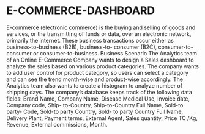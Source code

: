 # E-COMMERCE-DASHBOARD
E-commerce (electronic commerce) is the buying and selling of goods and services, or the transmitting of funds or data, over an electronic network, primarily the internet. These  business transactions occur either as business-to-business (B2B), business-to- consumer (B2C), consumer-to-consumer or consumer-to-business.  Business Scenario The Analytics team of an Online E-Commerce Company wants to design a Sales dashboard to analyze the sales based on various product categories. The company wants to add user control for product category, so users can select a category and can see the trend month-wise and product-wise accordingly. The Analytics team also wants to create a histogram to analyze number of shipping days. The company’s database keeps track of the following data fields:  Brand Name, Company Name, Disease Medical Use, Invoice date, Company code, Ship- to-Country, Ship-to-Country Full Name, Sold-to party- Code, Sold-to party Country, Sold- to party Country Full Name, Delivery Plant, Payment terms, External Agent, Sales  quantity, Price TC /Kg, Revenue, External commissions, Month.
